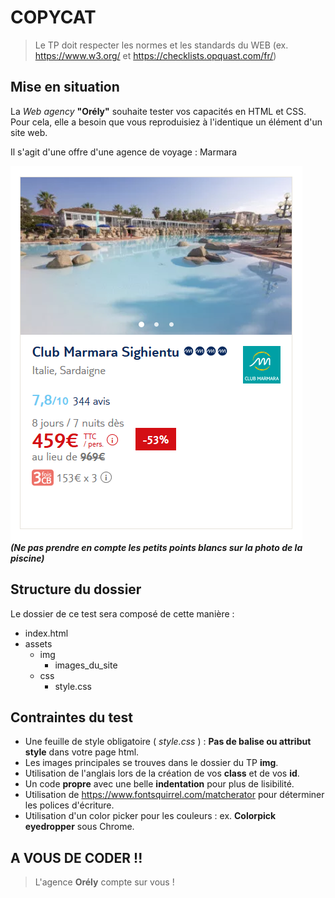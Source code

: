 # COPYCAT
> Le TP doit respecter les normes et les standards du WEB (ex. https://www.w3.org/ et https://checklists.opquast.com/fr/)

## Mise en situation
La *Web agency* **"Orély"** souhaite tester vos capacités en HTML et CSS. Pour cela, elle a besoin que vous reproduisiez à l'identique un élément d'un site web.  

Il s'agit d'une offre d'une agence de voyage : Marmara    

![Piscine & Hotel](img/copycat.PNG "Piscine & Hotel")  
***(Ne pas prendre en compte les petits points blancs sur la photo de la piscine)***

## Structure du dossier
Le dossier de ce test sera composé de cette manière :
* index.html
* assets
    * img
        * images_du_site
    * css
        * style.css

## Contraintes du test
* Une feuille de style obligatoire ( *style.css* ) : **Pas de balise ou attribut style** dans votre page html.
* Les images principales se trouves dans le dossier du TP **img**.
* Utilisation de l'anglais lors de la création de vos **class** et de vos **id**.
* Un code **propre** avec une belle **indentation** pour plus de lisibilité.
* Utilisation de https://www.fontsquirrel.com/matcherator pour déterminer les polices d'écriture.
* Utilisation d'un color picker pour les couleurs : ex. **Colorpick eyedropper** sous Chrome.

## A VOUS DE CODER !!
> L'agence **Orély** compte sur vous !
